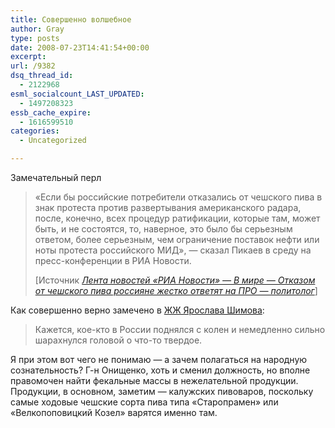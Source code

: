```yaml
---
title: Совершенно волшебное
author: Gray
type: posts
date: 2008-07-23T14:41:54+00:00
excerpt:
url: /9382
dsq_thread_id:
  - 2122968
esml_socialcount_LAST_UPDATED:
  - 1497208323
essb_cache_expire:
  - 1616599510
categories:
  - Uncategorized

---
```








Замечательный перл

<blockquote cite="http://rian.ru/world/20080723/114737105.html">
  <p>
    &#171;Если бы российские потребители отказались от чешского пива в знак протеста против развертывания американского радара, после, конечно, всех процедур ратификации, которые там, может быть, и не состоятся, то, наверное, это было бы серьезным ответом, более серьезным, чем ограничение поставок нефти или ноты протеста российского МИД&#187;, &#8212; сказал Пикаев в среду на пресс-конференции в РИА Новости.
  </p>
  
  <p>
    [Источник <a href="http://rian.ru/world/20080723/114737105.html"><cite>Лента новостей &#171;РИА Новости&#187; &#8212; В мире &#8212; Отказом от чешского пива россияне жестко ответят на ПРО &#8212; политолог</cite></a>]
  </p>
</blockquote>

Как совершенно верно замечено в <a href="http://f-f.livejournal.com/259398.html" target="_blank">ЖЖ Ярослава Шимова</a>:

> Кажется, кое-кто в России поднялся с колен и немедленно сильно шарахнулся головой о что-то твердое.

Я при этом вот чего не понимаю &#8212; а зачем полагаться на народную сознательность? Г-н Онищенко, хоть и сменил должность, но вполне правомочен найти фекальные массы в нежелательной продукции. Продукции, в основном, заметим &#8212; калужских пивоваров, поскольку самые ходовые чешские сорта пива типа &#171;Старопрамен&#187; или &#171;Велкопоповицкий Козел&#187; варятся именно там.